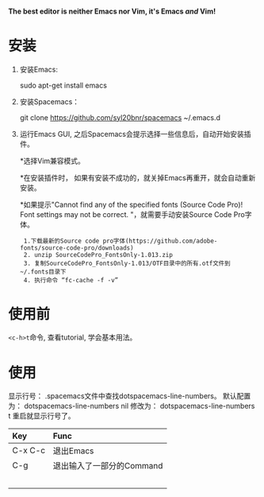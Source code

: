 #### The best editor is neither Emacs nor Vim, it's Emacs *and* Vim! ####


# 安装 #
1. 安装Emacs:

	sudo apt-get install emacs

2. 安装Spacemacs：
	
	git clone https://github.com/syl20bnr/spacemacs ~/.emacs.d


3. 运行Emacs GUI, 之后Spacemacs会提示选择一些信息后，自动开始安装插件。

	*选择Vim兼容模式。
	
	*在安装插件时， 如果有安装不成功的，就关掉Emacs再重开，就会自动重新安装。
	
	*如果提示"Cannot find any of the specified fonts (Source Code Pro)! Font settings may not be correct. "，就需要手动安装Source Code Pro字体。
		
		1.下载最新的Source code pro字体(https://github.com/adobe-fonts/source-code-pro/downloads)
		2. unzip SourceCodePro_FontsOnly-1.013.zip
		3. 复制SourceCodePro_FontsOnly-1.013/OTF目录中的所有.otf文件到~/.fonts目录下
		4. 执行命令 “fc-cache -f -v”


# 使用前 #
`<c-h>t`命令, 查看tutorial, 学会基本用法。

# 使用 #

显示行号：
.spacemacs文件中查找dotspacemacs-line-numbers。
默认配置为：
dotspacemacs-line-numbers nil
修改为：
dotspacemacs-line-numbers t
重启就显示行号了。


| Key | Func |
| :------- | :------- |
| C-x C-c | 退出Emacs |
| C-g | 退出输入了一部分的Command |
|  |  |
|  |  |
|  |  |
|  |  |
|  |  |
